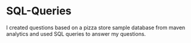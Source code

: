 # SQL-Queries
I created questions based on a pizza store sample database from maven analytics and used SQL queries to answer my questions.
